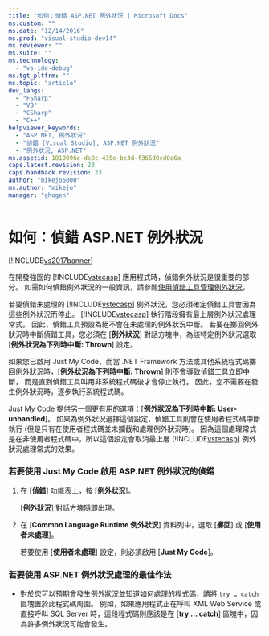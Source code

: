 ```yaml
---
title: "如何：偵錯 ASP.NET 例外狀況 | Microsoft Docs"
ms.custom: ""
ms.date: "12/14/2016"
ms.prod: "visual-studio-dev14"
ms.reviewer: ""
ms.suite: ""
ms.technology: 
  - "vs-ide-debug"
ms.tgt_pltfrm: ""
ms.topic: "article"
dev_langs: 
  - "FSharp"
  - "VB"
  - "CSharp"
  - "C++"
helpviewer_keywords: 
  - "ASP.NET, 例外狀況"
  - "偵錯 [Visual Studio], ASP.NET 例外狀況"
  - "例外狀況, ASP.NET"
ms.assetid: 1810096e-de8c-435e-be3d-f365d0cd0a6a
caps.latest.revision: 23
caps.handback.revision: 23
author: "mikejo5000"
ms.author: "mikejo"
manager: "ghogen"
---
```

# 如何：偵錯 ASP.NET 例外狀況
[!INCLUDE[vs2017banner](../code-quality/includes/vs2017banner.md)]

在開發強固的 [!INCLUDE[vstecasp](../code-quality/includes/vstecasp_md.md)] 應用程式時，偵錯例外狀況是很重要的部分。  如需如何偵錯例外狀況的一般資訊，請參閱[使用偵錯工具管理例外狀況](../debugger/managing-exceptions-with-the-debugger.md)。  
  
 若要偵錯未處理的 [!INCLUDE[vstecasp](../code-quality/includes/vstecasp_md.md)] 例外狀況，您必須確定偵錯工具會因為這些例外狀況而停止。  [!INCLUDE[vstecasp](../code-quality/includes/vstecasp_md.md)] 執行階段擁有最上層例外狀況處理常式。  因此，偵錯工具預設為絕不會在未處理的例外狀況中斷。  若要在擲回例外狀況時中斷偵錯工具，您必須在 \[**例外狀況**\] 對話方塊中，為該特定例外狀況選取 \[**例外狀況為下列時中斷: Thrown**\] 設定。  
  
 如果您已啟用 Just My Code，而當 .NET Framework 方法或其他系統程式碼擲回例外狀況時，\[**例外狀況為下列時中斷: Thrown**\] 則不會導致偵錯工具立即中斷，  而是直到偵錯工具叫用非系統程式碼後才會停止執行。  因此，您不需要在發生例外狀況時，逐步執行系統程式碼。  
  
 Just My Code 提供另一個更有用的選項：\[**例外狀況為下列時中斷: User\-unhandled**\]。  如果為例外狀況選擇這個設定，偵錯工具則會在使用者程式碼中斷執行 \(但是只有在使用者程式碼並未攔截和處理例外狀況時\)。  因為這個處理常式是在非使用者程式碼中，所以這個設定會取消最上層 [!INCLUDE[vstecasp](../code-quality/includes/vstecasp_md.md)] 例外狀況處理常式的效果。  
  
### 若要使用 Just My Code 啟用 ASP.NET 例外狀況的偵錯  
  
1.  在 \[**偵錯**\] 功能表上，按 \[**例外狀況**\]。  
  
     \[**例外狀況**\] 對話方塊隨即出現。  
  
2.  在 \[**Common Language Runtime 例外狀況**\] 資料列中，選取 \[**擲回**\] 或 \[**使用者未處理**\]。  
  
     若要使用 \[**使用者未處理**\] 設定，則必須啟用 \[**Just My Code**\]。  
  
### 若要使用 ASP.NET 例外狀況處理的最佳作法  
  
-   對於您可以預期會發生例外狀況並知道如何處理的程式碼，請將 `try … catch` 區塊置於此程式碼周圍。  例如，如果應用程式正在呼叫 XML Web Service 或直接呼叫 SQL Server 時，這段程式碼則應該是在 \[**try … catch**\] 區塊中，因為許多例外狀況可能會發生。